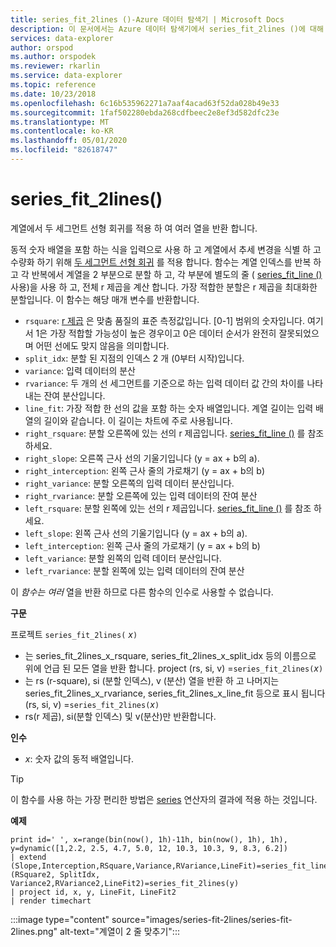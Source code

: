 ```yaml
---
title: series_fit_2lines ()-Azure 데이터 탐색기 | Microsoft Docs
description: 이 문서에서는 Azure 데이터 탐색기에서 series_fit_2lines ()에 대해 설명 합니다.
services: data-explorer
author: orspod
ms.author: orspodek
ms.reviewer: rkarlin
ms.service: data-explorer
ms.topic: reference
ms.date: 10/23/2018
ms.openlocfilehash: 6c16b535962271a7aaf4acad63f52da028b49e33
ms.sourcegitcommit: 1faf502280ebda268cdfbeec2e8ef3d582dfc23e
ms.translationtype: MT
ms.contentlocale: ko-KR
ms.lasthandoff: 05/01/2020
ms.locfileid: "82618747"
---
```

# <a name="series_fit_2lines"></a>series_fit_2lines()

계열에서 두 세그먼트 선형 회귀를 적용 하 여 여러 열을 반환 합니다.  

동적 숫자 배열을 포함 하는 식을 입력으로 사용 하 고 계열에서 추세 변경을 식별 하 고 수량화 하기 위해 [두 세그먼트 선형 회귀](https://en.wikipedia.org/wiki/Segmented_regression) 를 적용 합니다. 함수는 계열 인덱스를 반복 하 고 각 반복에서 계열을 2 부분으로 분할 하 고, 각 부분에 별도의 줄 ( [series_fit_line ()](series-fit-linefunction.md)사용)을 사용 하 고, 전체 r 제곱을 계산 합니다. 가장 적합한 분할은 r 제곱을 최대화한 분할입니다. 이 함수는 해당 매개 변수를 반환합니다.
* `rsquare`: [r 제곱](https://en.wikipedia.org/wiki/Coefficient_of_determination) 은 맞춤 품질의 표준 측정값입니다. [0-1] 범위의 숫자입니다. 여기서 1은 가장 적합할 가능성이 높은 경우이고 0은 데이터 순서가 완전히 잘못되었으며 어떤 선에도 맞지 않음을 의미합니다.
* `split_idx`: 분할 된 지점의 인덱스 2 개 (0부터 시작)입니다.
* `variance`: 입력 데이터의 분산
* `rvariance`: 두 개의 선 세그먼트를 기준으로 하는 입력 데이터 값 간의 차이를 나타내는 잔여 분산입니다.
* `line_fit`: 가장 적합 한 선의 값을 포함 하는 숫자 배열입니다. 계열 길이는 입력 배열의 길이와 같습니다. 이 길이는 차트에 주로 사용됩니다.
* `right_rsquare`: 분할 오른쪽에 있는 선의 r 제곱입니다. [series_fit_line ()](series-fit-linefunction.md) 를 참조 하세요.
* `right_slope`: 오른쪽 근사 선의 기울기입니다 (y = ax + b의 a).
* `right_interception`: 왼쪽 근사 줄의 가로채기 (y = ax + b의 b)
* `right_variance`: 분할 오른쪽의 입력 데이터 분산입니다.
* `right_rvariance`: 분할 오른쪽에 있는 입력 데이터의 잔여 분산
* `left_rsquare`: 분할 왼쪽에 있는 선의 r 제곱입니다. [series_fit_line ()](series-fit-linefunction.md) 를 참조 하세요.
* `left_slope`: 왼쪽 근사 선의 기울기입니다 (y = ax + b의 a).
* `left_interception`: 왼쪽 근사 줄의 가로채기 (y = ax + b의 b)
* `left_variance`: 분할 왼쪽의 입력 데이터 분산입니다.
* `left_rvariance`: 분할 왼쪽에 있는 입력 데이터의 잔여 분산

이 *함수는 여러* 열을 반환 하므로 다른 함수의 인수로 사용할 수 없습니다.

**구문**

프로젝트 `series_fit_2lines(` *x*`)`
* 는 series_fit_2lines_x_rsquare, series_fit_2lines_x_split_idx 등의 이름으로 위에 언급 된 모든 열을 반환 합니다.
project (rs, si, v) =`series_fit_2lines(`*x*`)`
* 는 rs (r-square), si (분할 인덱스), v (분산) 열을 반환 하 고 나머지는 series_fit_2lines_x_rvariance, series_fit_2lines_x_line_fit 등으로 표시 됩니다 (rs, si, v) =`series_fit_2lines(`*x*`)`
* rs(r 제곱), si(분할 인덱스) 및 v(분산)만 반환합니다.
  
**인수**

* *x*: 숫자 값의 동적 배열입니다.  

> [!TIP]
> 이 함수를 사용 하는 가장 편리한 방법은 [series](make-seriesoperator.md) 연산자의 결과에 적용 하는 것입니다.

**예제**

```kusto
print id=' ', x=range(bin(now(), 1h)-11h, bin(now(), 1h), 1h), y=dynamic([1,2.2, 2.5, 4.7, 5.0, 12, 10.3, 10.3, 9, 8.3, 6.2])
| extend (Slope,Interception,RSquare,Variance,RVariance,LineFit)=series_fit_line(y), (RSquare2, SplitIdx, Variance2,RVariance2,LineFit2)=series_fit_2lines(y)
| project id, x, y, LineFit, LineFit2
| render timechart
```

:::image type="content" source="images/series-fit-2lines/series-fit-2lines.png" alt-text="계열이 2 줄 맞추기":::
